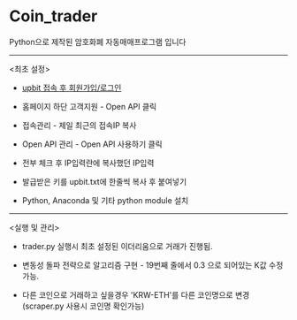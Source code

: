 # Coin_trader
Python으로 제작된 암호화폐 자동매매프로그램 입니다

-----------------------------------------------------
<최초 설정>

- [upbit 접속 후 회원가입/로그인](https://upbit.com)

- 홈페이지 하단 고객지원 - Open API 클릭

- 접속관리 - 제일 최근의 접속IP 복사

- Open API 관리 - Open API 사용하기 클릭

- 전부 체크 후 IP입력란에 복사했던 IP입력

- 발급받은 키를 upbit.txt에 한줄씩 복사 후 붙여넣기

- Python, Anaconda 및 기타 python module 설치

-----------------------------------------------------

<실행 및 관리>

- trader.py 실행시 최초 설정된 이더리움으로 거래가 진행됨.

- 변동성 돌파 전략으로 알고리즘 구현 - 19번째 줄에서 0.3 으로 되어있는 K값 수정가능.

- 다른 코인으로 거래하고 싶을경우 'KRW-ETH'를 다른 코인명으로 변경(scraper.py 사용시 코인명 확인가능)
